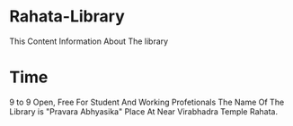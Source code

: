 # Rahata-Library
This Content Information About The library
# Time
9 to 9 Open, Free For Student And Working Profetionals
The Name Of The Library is "Pravara Abhyasika" Place At Near Virabhadra Temple Rahata.

